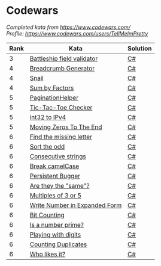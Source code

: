 Codewars
========

*Completed kata from https://www.codewars.com/*  
*Profile: https://www.codewars.com/users/TellMeImPretty*

| Rank | Kata | Solution |
|---| ----- | -------- |
|3|[Battleship field validator](https://www.codewars.com/kata/52bb6539a4cf1b12d90005b7) | [C#](./csharp/BattleshipFieldValidator.cs)|
|4|[Breadcrumb Generator](https://www.codewars.com/kata/563fbac924106b8bf7000046) | [C#](./csharp/BreadcrumbGenerator.cs)|
|4|[Snail](https://www.codewars.com/kata/521c2db8ddc89b9b7a0000c1) | [C#](./csharp/Snail.cs)|
|4|[Sum by Factors](https://www.codewars.com/kata/54d496788776e49e6b00052f) | [C#](./csharp/SumByFactors.cs)|
|5|[PaginationHelper](https://www.codewars.com/kata/515bb423de843ea99400000a) | [C#](./csharp/PaginationHelper.cs)|
|5|[Tic-Tac-Toe Checker](https://www.codewars.com/kata/525caa5c1bf619d28c000335) | [C#](./csharp/Tic-Tac-ToeChecker.cs)|
|5|[int32 to IPv4](https://www.codewars.com/kata/52e88b39ffb6ac53a400022e) | [C#](./csharp/int32ToIPv4.cs)|
|5|[Moving Zeros To The End](https://www.codewars.com/kata/52597aa56021e91c93000cb0) | [C#](./csharp/MovingZerosToTheEnd.cs)|
|6|[Find the missing letter](https://www.codewars.com/kata/5839edaa6754d6fec10000a2) | [C#](./csharp/FindTheMissingLetter.cs)|
|6|[Sort the odd](https://www.codewars.com/kata/578aa45ee9fd15ff4600090d) | [C#](./csharp/SortTheOdd.cs)|
|6|[Consecutive strings](https://www.codewars.com/kata/56a5d994ac971f1ac500003e) | [C#](./csharp/ConsecutiveStrings.cs)|
|6|[Break camelCase](https://www.codewars.com/kata/5208f99aee097e6552000148) | [C#](./csharp/BreakCamelCase.cs)|
|6|[Persistent Bugger](https://www.codewars.com/kata/55bf01e5a717a0d57e0000ec) | [C#](./csharp/PersistentBugger.cs)|
|6|[Are they the "same"?](https://www.codewars.com/kata/550498447451fbbd7600041c) | [C#](./csharp/AreTheyTheSame.cs)|
|6|[Multiples of 3 or 5](https://www.codewars.com/kata/514b92a657cdc65150000006) | [C#](./csharp/MultiplesOf3Or5.cs)|
|6|[Write Number in Expanded Form](https://www.codewars.com/kata/5842df8ccbd22792a4000245) | [C#](./csharp/WriteNumberInExpandedForm.cs)|
|6|[Bit Counting](https://www.codewars.com/kata/526571aae218b8ee490006f4) | [C#](./csharp/BitCounting.cs)|
|6|[Is a number prime?](https://www.codewars.com/kata/5262119038c0985a5b00029f) | [C#](./csharp/IsANumberPrime.cs)|
|6|[Playing with digits](https://www.codewars.com/kata/5552101f47fc5178b1000050) | [C#](./csharp/PlayingWithDigits.cs)|
|6|[Counting Duplicates](https://www.codewars.com/kata/54bf1c2cd5b56cc47f0007a1) | [C#](./csharp/CountingDuplicates.cs)|
|6|[Who likes it?](https://www.codewars.com/kata/5266876b8f4bf2da9b000362) | [C#](./csharp/WhoLikesIt.cs)|